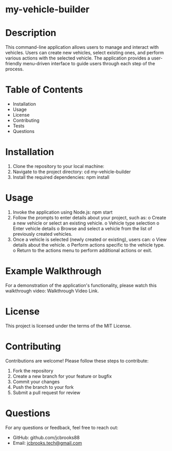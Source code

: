 # my-vehicle-builder
# Description
This command-line application allows users to manage and interact with vehicles. Users can create new vehicles, select existing ones, and perform various actions with the selected vehicle. The application provides a user-friendly menu-driven interface to guide users through each step of the process.
# Table of Contents
* Installation
* Usage
* License
* Contributing
* Tests
* Questions
# Installation
1.	Clone the repository to your local machine:
2.	Navigate to the project directory:
cd my-vehicle-builder
3.	Install the required dependencies:
npm install
# Usage
1.	Invoke the application using Node.js: 
npm start
2.	Follow the prompts to enter details about your project, such as:
o	Create a new vehicle or select an existing vehicle.
o	Vehicle type selection
o	Enter vehicle details
o	Browse and select a vehicle from the list of previously created vehicles.
3.	Once a vehicle is selected (newly created or existing), users can:
o	View details about the vehicle.
o	Perform actions specific to the vehicle type.
o	Return to the actions menu to perform additional actions or exit.
# Example Walkthrough
For a demonstration of the application's functionality, please watch this walkthrough video: Walkthrough Video Link.
# License
This project is licensed under the terms of the MIT License.
# Contributing
Contributions are welcome! Please follow these steps to contribute:
1.	Fork the repository
2.	Create a new branch for your feature or bugfix
3.	Commit your changes
4.	Push the branch to your fork
5.	Submit a pull request for review
# Questions
For any questions or feedback, feel free to reach out:
* GitHub: github.com/jcbrooks88
* Email: jcbrooks.tech@gmail.com